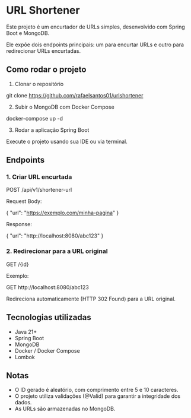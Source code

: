 # URL Shortener

Este projeto é um encurtador de URLs simples, desenvolvido com Spring Boot e MongoDB.

Ele expõe dois endpoints principais: um para encurtar URLs e outro para redirecionar URLs encurtadas.

## Como rodar o projeto

1. Clonar o repositório

git clone https://github.com/rafaelsantos01/urlshortener 


2. Subir o MongoDB com Docker Compose

docker-compose up -d

3. Rodar a aplicação Spring Boot

Execute o projeto usando sua IDE ou via terminal.

## Endpoints

### 1. Criar URL encurtada

POST /api/v1/shortener-url

Request Body:

{
"url": "https://exemplo.com/minha-pagina"
}

Response:

{
"url": "http://localhost:8080/abc123"
}

### 2. Redirecionar para a URL original

GET /{id}

Exemplo:

GET http://localhost:8080/abc123

Redireciona automaticamente (HTTP 302 Found) para a URL original.

## Tecnologias utilizadas

- Java 21+
- Spring Boot
- MongoDB
- Docker / Docker Compose
- Lombok


## Notas

- O ID gerado é aleatório, com comprimento entre 5 e 10 caracteres.
- O projeto utiliza validações (@Valid) para garantir a integridade dos dados.
- As URLs são armazenadas no MongoDB.
